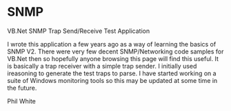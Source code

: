 # SNMP
VB.Net SNMP Trap Send/Receive Test Application

I wrote this application a few years ago as a way of learning the basics of SNMP V2.  There were very few decent SNMP/Networking code samples for VB.Net then so hopefully anyone browsing this page will find this useful.  It is basically a trap receiver with a simple trap sender.  I initially used ireasoning to generate the test traps to parse.  I have started working on a suite of Windows monitoring tools so this may be updated at some time in the future.  

Phil White